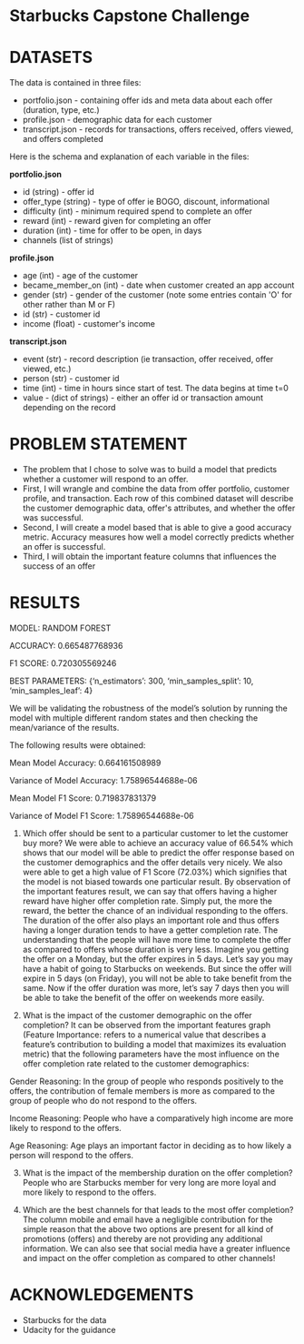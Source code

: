 # Starbucks Capstone Challenge

# DATASETS

The data is contained in three files:

* portfolio.json - containing offer ids and meta data about each offer (duration, type, etc.)
* profile.json - demographic data for each customer
* transcript.json - records for transactions, offers received, offers viewed, and offers completed

Here is the schema and explanation of each variable in the files:

**portfolio.json**
* id (string) - offer id
* offer_type (string) - type of offer ie BOGO, discount, informational
* difficulty (int) - minimum required spend to complete an offer
* reward (int) - reward given for completing an offer
* duration (int) - time for offer to be open, in days
* channels (list of strings)

**profile.json**
* age (int) - age of the customer
* became_member_on (int) - date when customer created an app account
* gender (str) - gender of the customer (note some entries contain 'O' for other rather than M or F)
* id (str) - customer id
* income (float) - customer's income

**transcript.json**
* event (str) - record description (ie transaction, offer received, offer viewed, etc.)
* person (str) - customer id
* time (int) - time in hours since start of test. The data begins at time t=0
* value - (dict of strings) - either an offer id or transaction amount depending on the record

# PROBLEM STATEMENT
- The problem that I chose to solve was to build a model that predicts whether a customer will respond to an offer.
- First, I will wrangle and combine the data from offer portfolio, customer profile, and transaction. Each row of this combined dataset will describe the customer demographic data, offer's attributes, and whether the offer was successful.
- Second, I will create a model based that is able to give a good accuracy metric. Accuracy measures how well a model correctly predicts whether an offer is successful.
- Third, I will obtain the important feature columns that influences the success of an offer

# RESULTS
MODEL: RANDOM FOREST

ACCURACY: 0.665487768936

F1 SCORE: 0.720305569246

BEST PARAMETERS: {‘n_estimators’: 300, ‘min_samples_split’: 10, ‘min_samples_leaf’: 4}

We will be validating the robustness of the model’s solution by running the model with multiple different random states and then checking the mean/variance of the results.

The following results were obtained:

Mean Model Accuracy: 0.664161508989

Variance of Model Accuracy: 1.75896544688e-06

Mean Model F1 Score: 0.719837831379

Variance of Model F1 Score: 1.75896544688e-06

1. Which offer should be sent to a particular customer to let the customer buy more?
We were able to achieve an accuracy value of 66.54% which shows that our model will be able to predict the offer response based on the customer demographics and the offer details very nicely. We also were able to get a high value of F1 Score (72.03%) which signifies that the model is not biased towards one particular result. By observation of the important features result, we can say that offers having a higher reward have higher offer completion rate. Simply put, the more the reward, the better the chance of an individual responding to the offers. The duration of the offer also plays an important role and thus offers having a longer duration tends to have a getter completion rate. The understanding that the people will have more time to complete the offer as compared to offers whose duration is very less. Imagine you getting the offer on a Monday, but the offer expires in 5 days. Let’s say you may have a habit of going to Starbucks on weekends. But since the offer will expire in 5 days (on Friday), you will not be able to take benefit from the same. Now if the offer duration was more, let’s say 7 days then you will be able to take the benefit of the offer on weekends more easily.

2. What is the impact of the customer demographic on the offer completion?
It can be observed from the important features graph (Feature Importance: refers to a numerical value that describes a feature’s contribution to building a model that maximizes its evaluation metric) that the following parameters have the most influence on the offer completion rate related to the customer demographics:

Gender
Reasoning: In the group of people who responds positively to the offers, the contribution of female members is more as compared to the group of people who do not respond to the offers.

Income
Reasoning: People who have a comparatively high income are more likely to respond to the offers.

Age
Reasoning: Age plays an important factor in deciding as to how likely a person will respond to the offers.

3. What is the impact of the membership duration on the offer completion?
People who are Starbucks member for very long are more loyal and more likely to respond to the offers.

4. Which are the best channels for that leads to the most offer completion?
The column mobile and email have a negligible contribution for the simple reason that the above two options are present for all kind of promotions (offers) and thereby are not providing any additional information. We can also see that social media have a greater influence and impact on the offer completion as compared to other channels!

# ACKNOWLEDGEMENTS
- Starbucks for the data
- Udacity for the guidance
